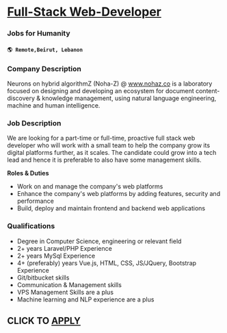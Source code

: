 # [Full-Stack Web-Developer](https://www.remotewlb.com/apply/full-stack-web-developer-116146)  
### Jobs for Humanity  
#### `🌎 Remote,Beirut, Lebanon`  

### **Company Description**

Neurons on hybrid algorithmZ (Noha-Z) @ www.nohaz.co is a laboratory focused on designing and developing an ecosystem for document content-discovery & knowledge management, using natural language engineering, machine and human intelligence.

###  **Job Description**

We are looking for a part-time or full-time, proactive full stack web developer who will work with a small team to help the company grow its digital platforms further, as it scales. The candidate could grow into a tech lead and hence it is preferable to also have some management skills.

 **Roles & Duties**

  * Work on and manage the company's web platforms
  * Enhance the company's web platforms by adding features, security and performance
  * Build, deploy and maintain frontend and backend web applications

###  **Qualifications**

  * Degree in Computer Science, engineering or relevant field
  * 2+ years Laravel/PHP Experience
  * 2+ years MySql Experience
  * 4+ (preferably) years Vue.js, HTML, CSS, JS/JQuery, Bootstrap Experience
  * Git/bitbucket skills
  * Communication & Management skills
  * VPS Management Skills are a plus
  * Machine learning and NLP experience are a plus

  
## CLICK TO [APPLY](https://www.remotewlb.com/apply/full-stack-web-developer-116146)

